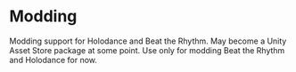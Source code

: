 # Modding
Modding support for Holodance and Beat the Rhythm. May become a Unity Asset Store package at some point. Use only for modding Beat the Rhythm and Holodance for now.
